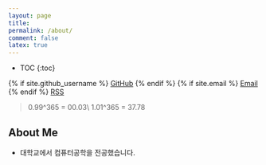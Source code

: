 ```yaml
---
layout: page
title:
permalink: /about/
comment: false
latex: true
---
```

* TOC
{:toc}

<div class="contact">
{% if site.github_username %}
        <a href="https://github.com/{{ site.github_username }}">GitHub</a>
{% endif %}
{% if site.email %}
        <a href="mailto:{{ site.email }}">Email</a>
{% endif %}
        <a href="{{ "/feed.xml" | prepend: site.baseurl }}">RSS</a>
</div>


> 0.99^365 = 00.03\\
> 1.01^365 = 37.78


## About Me

* 대학교에서 컴퓨터공학을 전공했습니다.
